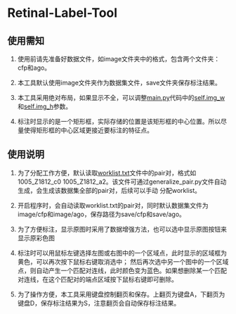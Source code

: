 # Retinal-Label-Tool

## 使用需知

1. 使用前请先准备好数据文件，如image文件夹中的格式，包含两个文件夹：cfp和ago。

2. 本工具默认使用image文件夹作为数据集文件，save文件夹保存标注结果。

3. 本工具采用绝对布局，如果显示不全，可以调整[main.py](https://github.com/QzAnsel/Retinal-Label-Tool/blob/master/main.py)代码中的[self.img_w](https://github.com/QzAnsel/Retinal-Label-Tool/blob/master/main.py#L30)和[self.img_h](https://github.com/QzAnsel/Retinal-Label-Tool/blob/185ba2b16af30cf5062989cb9b085d8c78221080/main.py#L31)参数。

4. 标注时显示的是一个矩形框，实际存储的位置是该矩形框的中心位置。所以尽量使得矩形框的中心区域更接近要标注的特征点。

## 使用说明

1. 为了分配工作方便，默认读取[worklist.txt](https://github.com/QzAnsel/Retinal-Label-Tool/blob/master/worklist.txt)文件中的pair对，格式如1005_Z1812_c0 1005_Z1812_a2。该文件可通过generalize_pair.py文件自动生成，会生成该数据集全部的pair对，后续可以手动
分配worklist。

2. 开启程序时，会自动读取worklist.txt的pair对，同时默认数据集文件为image/cfp和image/ago，保存路径为save/cfp和save/ago。

3. 为了方便标注，显示原图时采用了数据增强方法，也可以选中显示原图按钮来显示原彩色图

4. 标注时可以用鼠标左键选择左图或右图中的一个区域点，此时显示的区域框为黄色，可以再次按下鼠标右键取消选中；
然后再次选中另一个图中的一个区域点，则自动产生一个匹配对连线，此时颜色变为蓝色。如果想删除某一个匹配对连线，在这个匹配对的端点区域按下鼠标右键即可删除。

5. 为了操作方便，本工具采用键盘控制翻页和保存。上翻页为键盘A，下翻页为键盘D，保存标注结果为S，注意翻页会自动保存标注结果。
